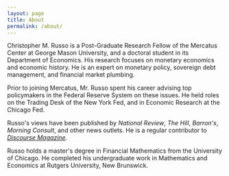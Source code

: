 ```yaml
---
layout: page
title: About
permalink: /about/
---
```


Christopher M. Russo is a Post-Graduate Research Fellow of the Mercatus Center at George Mason University, and a doctoral student in its Department of Economics. His research focuses on monetary economics and economic history. He is an expert on monetary policy, sovereign debt management, and financial market plumbing.

Prior to joining Mercatus, Mr. Russo spent his career advising top policymakers in the Federal Reserve System on these issues. He held roles on the Trading Desk of the New York Fed, and in Economic Research at the Chicago Fed.

Russo's views have been published by *National Review*, *The Hill*, *Barron's*, *Morning Consult*, and other news outlets. He is a regular contributor to [*Discourse Magazine*](https://www.discoursemagazine.com). 

Russo holds a master's degree in Financial Mathematics from the University of Chicago. He completed his undergraduate work in Mathematics and Economics at Rutgers University, New Brunswick.

[//]: # (Add a signup for the email list and contact form [maybe shortwhale])